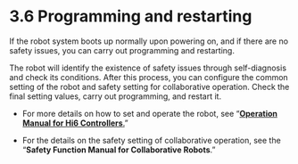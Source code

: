 # 3.6 Programming and restarting

If the robot system boots up normally upon powering on, and if there are no safety issues, you can carry out programming and restarting.

The robot will identify the existence of safety issues through self-diagnosis and check its conditions. After this process, you can configure the common setting of the robot and safety setting for collaborative operation. Check the final setting values, carry out programming, and restart it.

* For more details on how to set and operate the robot, see “[**Operation Manual for Hi6 Controllers**.](https://hyundai-robotics.gitbook.io/hi6-operation-manual)” 

* For the details on the safety setting of collaborative operation, see the “**Safety Function Manual for Collaborative Robots**.”



